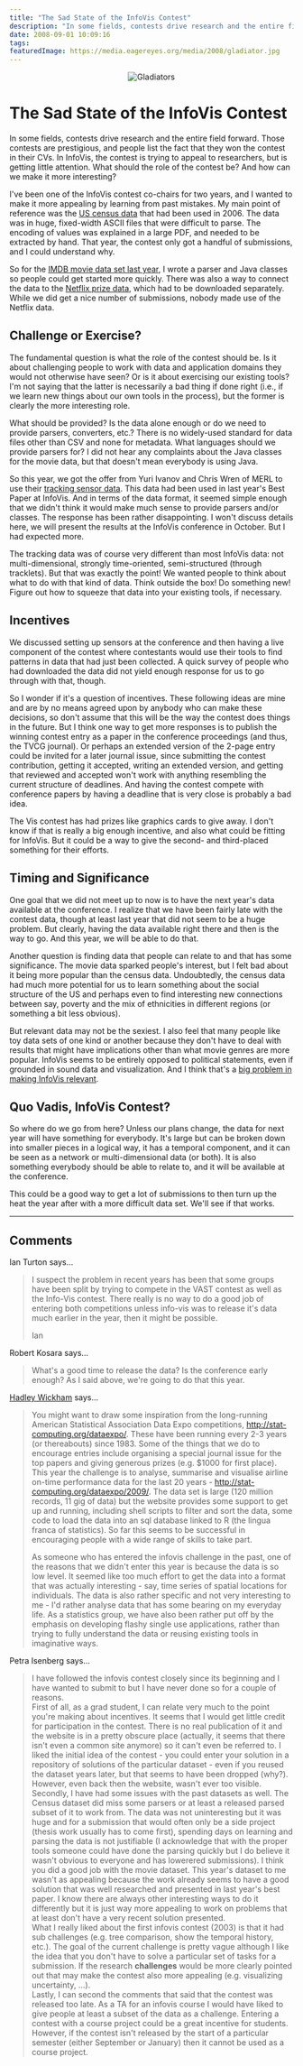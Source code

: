 ```yaml
---
title: "The Sad State of the InfoVis Contest"
description: "In some fields, contests drive research and the entire field forward. Those contests are prestigious, and people list the fact that they won the contest in their CVs. In InfoVis, the contest is trying to appeal to researchers, but is getting little attention. What should the role of the contest be? And how can we make it more interesting?"
date: 2008-09-01 10:09:16
tags: 
featuredImage: https://media.eagereyes.org/media/2008/gladiator.jpg
---
```


<p align="center"><img src="https://media.eagereyes.org/media/2008/gladiator.jpg" border="0" alt="Gladiators" /></p>

# The Sad State of the InfoVis Contest

In some fields, contests drive research and the entire field forward. Those contests are prestigious, and people list the fact that they won the contest in their CVs. In InfoVis, the contest is trying to appeal to researchers, but is getting little attention. What should the role of the contest be? And how can we make it more interesting?

I've been one of the InfoVis contest co-chairs for two years, and I wanted to make it more appealing by learning from past mistakes. My main point of reference was the <a href="http://sun.cs.lsus.edu/iv06/">US census data</a> that had been used in 2006. The data was in huge, fixed-width ASCII files that were difficult to parse. The encoding of values was explained in a large PDF, and needed to be extracted by hand. That year, the contest only got a handful of submissions, and I could understand why.

So for the <a href="/InfoVisContest2007Data.html">IMDB movie data set last year</a>, I wrote a parser and Java classes so people could get started more quickly. There was also a way to connect the data to the <a href="http://www.netflixprize.com/">Netflix prize data</a>, which had to be downloaded separately. While we did get a nice number of submissions, nobody made use of the Netflix data.

## Challenge or Exercise?

The fundamental question is what the role of the contest should be. Is it about challenging people to work with data and application domains they would not otherwise have seen? Or is it about exercising our existing tools? I'm not saying that the latter is necessarily a bad thing if done right (i.e., if we learn new things about our own tools in the process), but the former is clearly the more interesting role.

What should be provided? Is the data alone enough or do we need to provide parsers, converters, etc.? There is no widely-used standard for data files other than CSV and none for metadata. What languages should we provide parsers for? I did not hear any complaints about the Java classes for the movie data, but that doesn't mean everybody is using Java.

So this year, we got the offer from Yuri Ivanov and Chris Wren of MERL to use their <a href="http://www.merl.com/wmd/infovis.html">tracking sensor data</a>. This data had been used in last year's Best Paper at InfoVis. And in terms of the data format, it seemed simple enough that we didn't think it would make much sense to provide parsers and/or classes. The response has been rather disappointing. I won't discuss details here, we will present the results at the InfoVis conference in October. But I had expected more.

The tracking data was of course very different than most InfoVis data: not multi-dimensional, strongly time-oriented, semi-structured (through tracklets). But that was exactly the point! We wanted people to think about what to do with that kind of data. Think outside the box! Do something new! Figure out how to squeeze that data into your existing tools, if necessary.

## Incentives

We discussed setting up sensors at the conference and then having a live component of the contest where contestants would use their tools to find patterns in data that had just been collected. A quick survey of people who had downloaded the data did not yield enough response for us to go through with that, though.

So I wonder if it's a question of incentives. These following ideas are mine and are by no means agreed upon by anybody who can make these decisions, so don't assume that this will be the way the contest does things in the future. But I think one way to get more responses is to publish the winning contest entry as a paper in the conference proceedings (and thus, the TVCG journal). Or perhaps an extended version of the 2-page entry could be invited for a later journal issue, since submitting the contest contribution, getting it accepted, writing an extended version, and getting that reviewed and accepted won't work with anything resembling the current structure of deadlines. And having the contest compete with conference papers by having a deadline that is very close is probably a bad idea.

The Vis contest has had prizes like graphics cards to give away. I don't know if that is really a big enough incentive, and also what could be fitting for InfoVis. But it could be a way to give the second- and third-placed something for their efforts.

## Timing and Significance

One goal that we did not meet up to now is to have the next year's data available at the conference. I realize that we have been fairly late with the contest data, though at least last year that did not seem to be a huge problem. But clearly, having the data available right there and then is the way to go. And this year, we will be able to do that.

Another question is finding data that people can relate to and that has some significance. The movie data sparked people's interest, but I felt bad about it being more popular than the census data. Undoubtedly, the census data had much more potential for us to learn something about the social structure of the US and perhaps even to find interesting new connections between say, poverty and the mix of ethnicities in different regions (or something a bit less obvious).

But relevant data may not be the sexiest. I also feel that many people like toy data sets of one kind or another because they don't have to deal with results that might have implications other than what movie genres are more popular. InfoVis seems to be entirely opposed to political statements, even if grounded in sound data and visualization. And I think that's a <a href="/communication/Visual-Display-of-Relevant-Information.html">big problem in making InfoVis relevant</a>.

## Quo Vadis, InfoVis Contest?

So where do we go from here? Unless our plans change, the data for next year will have something for everybody. It's large but can be broken down into smaller pieces in a logical way, it has a temporal component, and it can be seen as a network or multi-dimensional data (or both). It is also something everybody should be able to relate to, and it will be available at the conference.

This could be a good way to get a lot of submissions to then turn up the heat the year after with a more difficult data set. We'll see if that works.


<PostedBy />


<aside class="comments">

---
## Comments

Ian Turton says…
>	I suspect the problem in recent years has been that some groups have been split by trying to compete in the VAST contest as well as the Info-Vis contest. There really is no way to do a good job of entering both competitions unless info-vis was to release it's data much earlier in the year, then it might be possible.
>	
>	Ian

Robert Kosara says…
>	What's a good time to release the data? Is the conference early enough? As I said above, we're going to do that this year.

<a href="http://had.co.nz" rel="nofollow noopener" target="_blank">Hadley Wickham</a> says…
>	You might want to draw some inspiration from the long-running American Statistical Association Data Expo competitions, http://stat-computing.org/dataexpo/.  These have been running every 2-3 years (or thereabouts) since 1983.  Some of the things that we do to encourage entries include organising a special journal issue for the top papers and giving generous prizes (e.g. $1000 for first place).  This year the challenge is to analyse, summarise and visualise airline on-time performance data for the last 20 years - http://stat-computing.org/dataexpo/2009/.  The data set is large (120 million records, 11 gig of data) but the website provides some support to get up and running, including shell scripts to filter and sort the data, some code to load the data into an sql database linked to R (the lingua franca of statistics).  So far this seems to be successful in encouraging people with a wide range of skills to take part.
>	
>	As someone who has entered the infovis challenge in the past, one of the reasons that we didn't enter this year is because the data is so low level.  It seemed like too much effort to get the data into a format that was actually interesting - say, time series of spatial locations for individuals.  The data is also rather specific and not very interesting to me - I'd rather analyse data that has some bearing on my everyday life.  As a statistics group, we have also been rather put off by the emphasis on developing flashy single use applications, rather than trying to fully understand the data or reusing existing tools in imaginative ways.
>	

Petra Isenberg says…
>	I have followed the infovis contest closely since its beginning and I have wanted to submit to but I have never done so for a couple of reasons.<br>
>	First of all, as a grad student, I can relate very much to the point you're making about incentives. It seems that I would get little credit for participation in the contest. There is no real publication of it and the website is in a pretty obscure place (actually, it seems that there isn't even a common site anymore) so it can't even be referred to. I liked the initial idea of the contest - you could enter your solution in a repository of solutions of the particular dataset - even if you reused the dataset years later, but that seems to have been dropped (why?). However, even back then the website, wasn't ever too visible. <br>
>	Secondly, I have had some issues with the past datasets as well. The Census dataset did miss some parsers or at least a released parsed subset of it to work from. The data was not uninteresting but it was huge and for a submission that would often only be a side project (thesis work usually has to come first),  spending days on learning and parsing the data is not justifiable (I acknowledge that with the proper tools someone could have done the parsing quickly but I do believe it wasn't obvious to everyone and has lowerered submissions). I think you did a good job with the movie dataset. This year's dataset to me wasn't as appealing because the work already seems to have a good solution that was well researched and presented in last year's best paper. I know there are always other interesting ways to do it differently but it is just way more appealing to work on problems that at least don't have a very recent solution presented.<br>
>	What I really liked about the first infovis contest (2003) is that it had sub challenges (e.g. tree comparison, show the temporal history, etc.). The goal of the current challenge is pretty vague although I like the idea that you don't have to solve a particular set of tasks for a submission. If the research <strong>challenges</strong> would be more clearly pointed out that may make the contest also more appealing (e.g. visualizing uncertainty, ...).<br>
>	Lastly, I can second the comments that said that the contest was released too late. As a TA for an infovis course I would have liked to give people at least a subset of the data as a challenge. Entering a contest with a course project could be a great incentive for students. However, if the contest isn't released by the start of a particular semester (either September or January) then it cannot be used as a course project. 

</aside>

